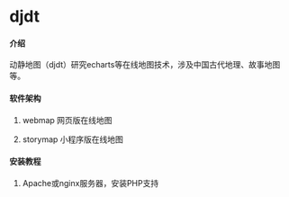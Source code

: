 # djdt

#### 介绍
动静地图（djdt）研究echarts等在线地图技术，涉及中国古代地理、故事地图等。

#### 软件架构
1.  webmap
网页版在线地图

2.  storymap
小程序版在线地图

#### 安装教程

1.  Apache或nginx服务器，安装PHP支持